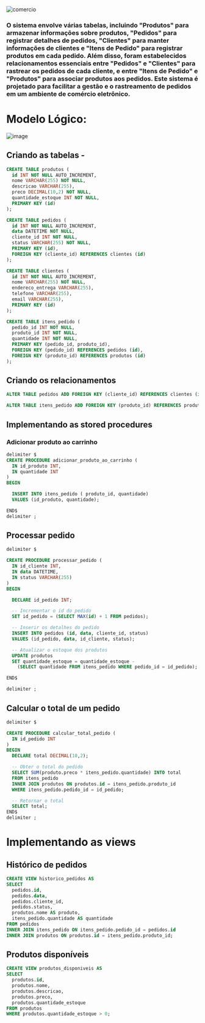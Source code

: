    ![comercio](https://github.com/AndreFelipefer/COMERCIO_ELETRONICO/assets/129207232/3b9c9345-c416-4f29-a46c-cc91ab04e8a1) 
### O sistema envolve várias tabelas, incluindo "Produtos" para armazenar informações sobre produtos, "Pedidos" para registrar detalhes de pedidos, "Clientes" para manter informações de clientes e "Itens de Pedido" para registrar produtos em cada pedido. Além disso, foram estabelecidos relacionamentos essenciais entre "Pedidos" e "Clientes" para rastrear os pedidos de cada cliente, e entre "Itens de Pedido" e "Produtos" para associar produtos aos pedidos. Este sistema é projetado para facilitar a gestão e o rastreamento de pedidos em um ambiente de comércio eletrônico.

# Modelo Lógico:
![image](https://github.com/AndreFelipefer/COMERCIO_ELETRONICO/assets/129207232/17aefaf2-0ba1-4ad4-95ef-382956d198f4)

## Criando as tabelas -
```SQL
CREATE TABLE produtos (
  id INT NOT NULL AUTO_INCREMENT,
  nome VARCHAR(255) NOT NULL,
  descricao VARCHAR(255),
  preco DECIMAL(10,2) NOT NULL,
  quantidade_estoque INT NOT NULL,
  PRIMARY KEY (id)
);

CREATE TABLE pedidos (
  id INT NOT NULL AUTO_INCREMENT,
  data DATETIME NOT NULL,
  cliente_id INT NOT NULL,
  status VARCHAR(255) NOT NULL,
  PRIMARY KEY (id),
  FOREIGN KEY (cliente_id) REFERENCES clientes (id)
);

CREATE TABLE clientes (
  id INT NOT NULL AUTO_INCREMENT,
  nome VARCHAR(255) NOT NULL,
  endereco_entrega VARCHAR(255),
  telefone VARCHAR(255),
  email VARCHAR(255),
  PRIMARY KEY (id)
);

CREATE TABLE itens_pedido (
  pedido_id INT NOT NULL,
  produto_id INT NOT NULL,
  quantidade INT NOT NULL,
  PRIMARY KEY (pedido_id, produto_id),
  FOREIGN KEY (pedido_id) REFERENCES pedidos (id),
  FOREIGN KEY (produto_id) REFERENCES produtos (id)
);
```
## Criando os relacionamentos
```SQL
ALTER TABLE pedidos ADD FOREIGN KEY (cliente_id) REFERENCES clientes (id);

ALTER TABLE itens_pedido ADD FOREIGN KEY (produto_id) REFERENCES produtos (id);
```
## Implementando as stored procedures
### Adicionar produto ao carrinho
```SQL
delimiter $
CREATE PROCEDURE adicionar_produto_ao_carrinho (
  IN id_produto INT,
  IN quantidade INT
)
BEGIN

  INSERT INTO itens_pedido ( produto_id, quantidade)
  VALUES (id_produto, quantidade);

END$
delimiter ;
```

## Processar pedido
```SQL
delimiter $

CREATE PROCEDURE processar_pedido (
  IN id_cliente INT,
  IN data DATETIME,
  IN status VARCHAR(255)
)
BEGIN

  DECLARE id_pedido INT;

  -- Incrementar o id do pedido
  SET id_pedido = (SELECT MAX(id) + 1 FROM pedidos);

  -- Inserir os detalhes do pedido
  INSERT INTO pedidos (id, data, cliente_id, status)
  VALUES (id_pedido, data, id_cliente, status);

  -- Atualizar o estoque dos produtos
  UPDATE produtos
  SET quantidade_estoque = quantidade_estoque - 
    (SELECT quantidade FROM itens_pedido WHERE pedido_id = id_pedido);

END$

delimiter ;
```
## Calcular o total de um pedido 
```SQL
delimiter $

CREATE PROCEDURE calcular_total_pedido (
  IN id_pedido INT
)
BEGIN
  DECLARE total DECIMAL(10,2);

  -- Obter o total do pedido
  SELECT SUM(produto.preco * itens_pedido.quantidade) INTO total
  FROM itens_pedido
  INNER JOIN produtos ON produtos.id = itens_pedido.produto_id
  WHERE itens_pedido.pedido_id = id_pedido;

  -- Retornar o total
  SELECT total;
END$
delimiter ;
```

# Implementando as views
## Histórico de pedidos
```SQL
CREATE VIEW historico_pedidos AS
SELECT
  pedidos.id,
  pedidos.data,
  pedidos.cliente_id,
  pedidos.status,
  produtos.nome AS produto,
  itens_pedido.quantidade AS quantidade
FROM pedidos
INNER JOIN itens_pedido ON itens_pedido.pedido_id = pedidos.id
INNER JOIN produtos ON produtos.id = itens_pedido.produto_id;
```

## Produtos disponíveis
```SQL
CREATE VIEW produtos_disponiveis AS
SELECT
  produtos.id,
  produtos.nome,
  produtos.descricao,
  produtos.preco,
  produtos.quantidade_estoque
FROM produtos
WHERE produtos.quantidade_estoque > 0;
```
